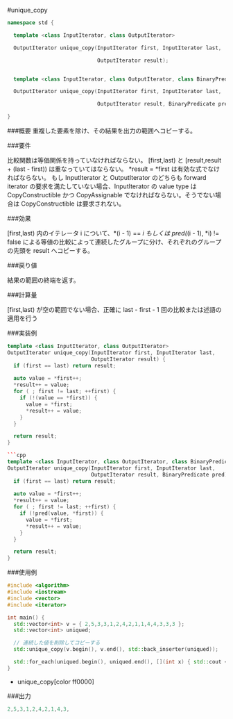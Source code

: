 #unique_copy

```cpp
namespace std {

  template <class InputIterator, class OutputIterator>

  OutputIterator unique_copy(InputIterator first, InputIterator last,

                             OutputIterator result);


  template <class InputIterator, class OutputIterator, class BinaryPredicate>

  OutputIterator unique_copy(InputIterator first, InputIterator last,

                             OutputIterator result, BinaryPredicate pred);

}
```

###概要
重複した要素を除け、その結果を出力の範囲へコピーする。

###要件

比較関数は等価関係を持っていなければならない。
[first,last) と [result,result + (last - first)) は重なっていてはならない。
*result = *first は有効な式でなければならない。
もし InputIterator と OutputIterator のどちらも forward iterator の要求を満たしていない場合、InputIterator の value type は CopyConstructible かつ CopyAssignable でなければならない。そうでない場合は CopyConstructible は要求されない。

###効果

[first,last) 内のイテレータ i について、*(i - 1) == *i もしくは pred(*(i - 1), *i) != false による等値の比較によって連続したグループに分け、それぞれのグループの先頭を result へコピーする。

###戻り値

結果の範囲の終端を返す。

###計算量

[first,last) が空の範囲でない場合、正確に last - first - 1 回の比較または述語の適用を行う

###実装例
```cpp
template <class InputIterator, class OutputIterator>
OutputIterator unique_copy(InputIterator first, InputIterator last,
                           OutputIterator result) {
  if (first == last) return result;
 
  auto value = *first++;
  *result++ = value;
  for ( ; first != last; ++first) {
    if (!(value == *first)) {
      value = *first;
      *result++ = value;
    }
  }

  return result;
}

```cpp
template <class InputIterator, class OutputIterator, class BinaryPredicate>
OutputIterator unique_copy(InputIterator first, InputIterator last,
                           OutputIterator result, BinaryPredicate pred) {
  if (first == last) return result;
 
  auto value = *first++;
  *result++ = value;
  for ( ; first != last; ++first) {
    if (!pred(value, *first)) {
      value = *first;
      *result++ = value;
    }
  }

  return result;
}
```

###使用例
```cpp
#include <algorithm>
#include <iostream>
#include <vector>
#include <iterator>

int main() {
  std::vector<int> v = { 2,5,3,3,1,2,4,2,1,1,4,4,3,3,3 };
  std::vector<int> uniqued;

  // 連続した値を削除してコピーする
  std::unique_copy(v.begin(), v.end(), std::back_inserter(uniqued));

  std::for_each(uniqued.begin(), uniqued.end(), [](int x) { std::cout << x << ","; });
}
```
* unique_copy[color ff0000]




###出力
```cpp
2,5,3,1,2,4,2,1,4,3,
```
